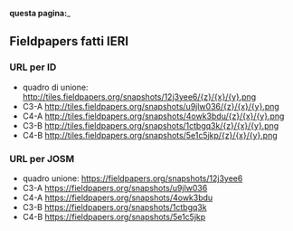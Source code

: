 
__questa pagina:___ 

## Fieldpapers fatti IERI

### URL per ID

* quadro di unione: http://tiles.fieldpapers.org/snapshots/12j3yee6/{z}/{x}/{y}.png
* C3-A http://tiles.fieldpapers.org/snapshots/u9jlw036/{z}/{x}/{y}.png
* C4-A http://tiles.fieldpapers.org/snapshots/4owk3bdu/{z}/{x}/{y}.png
* C3-B http://tiles.fieldpapers.org/snapshots/1ctbgq3k/{z}/{x}/{y}.png
* C4-B http://tiles.fieldpapers.org/snapshots/5e1c5jkp/{z}/{x}/{y}.png


### URL per JOSM
* quadro unione: https://fieldpapers.org/snapshots/12j3yee6
* C3-A https://fieldpapers.org/snapshots/u9jlw036
* C4-A https://fieldpapers.org/snapshots/4owk3bdu
* C3-B https://fieldpapers.org/snapshots/1ctbgq3k
* C4-B https://fieldpapers.org/snapshots/5e1c5jkp


